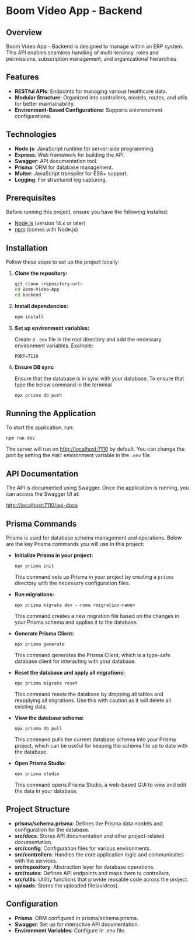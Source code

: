 # Boom Video App - Backend

## Overview

Boom Video App - Backend is designed to manage  within an ERP system. This API enables seamless handling of multi-tenancy, roles and permissions, subscription management, and organizational hierarchies.

## Features

- **RESTful APIs**: Endpoints for managing various healthcare data.
- **Modular Structure**: Organized into controllers, models, routes, and utils for better maintainability.
- **Environment-Based Configurations**: Supports enivronement configurations.

## Technologies

- **Node.js**: JavaScript runtime for server-side programming.
- **Express**: Web framework for building the API.
- **Swagger**: API documentation tool.
- **Prisma**: ORM for database management.
- **Multer**: JavaScript transpiler for ES6+ support.
- **Logging**: For structured log capturing.

## Prerequisites

Before running this project, ensure you have the following installed:

- [Node.js](https://nodejs.org/) (version 14.x or later)
- [npm](https://www.npmjs.com/) (comes with Node.js)

## Installation

Follow these steps to set up the project locally:

1. **Clone the repository:**

   ```bash
   git clone <repository-url>
   cd Boom-Video-App
   cd backend

2. **Install dependencies:**

   ```bash
   npm install

3. **Set up environment variables:**

   Create a `.env` file in the root directory and add the necessary environment variables. Example:

   `PORT=7110`

4. **Ensure DB sync**

   Ensure that the database is in sync with your database. To ensure that type the below command in the terminal
   
   ```bash
   npx prisma db push

## Running the Application

To start the application, run:

`npm run dev`

The server will run on [http://localhost:7110](http://localhost:7110) by default. You can change the port by setting the `PORT` environment variable in the `.env` file.

## API Documentation

The API is documented using Swagger. Once the application is running, you can access the Swagger UI at:

[http://localhost:7110/api-docs](http://localhost:7110/api-docs)

## Prisma Commands

Prisma is used for database schema management and operations. Below are the key Prisma commands you will use in this project:

- **Initialize Prisma in your project:**

  `npx prisma init`

  This command sets up Prisma in your project by creating a `prisma` directory with the necessary configuration files.

- **Run migrations:**

  `npx prisma migrate dev --name <migration-name>`

  This command creates a new migration file based on the changes in your Prisma schema and applies it to the database.

- **Generate Prisma Client:**

  `npx prisma generate`

  This command generates the Prisma Client, which is a type-safe database client for interacting with your database.

- **Reset the database and apply all migrations:**

  `npx prisma migrate reset`

  This command resets the database by dropping all tables and reapplying all migrations. Use this with caution as it will delete all existing data.

- **View the database schema:**

  `npx prisma db pull`

  This command pulls the current database schema into your Prisma project, which can be useful for keeping the schema file up to date with the database.

- **Open Prisma Studio:**

  `npx prisma studio`

  This command opens Prisma Studio, a web-based GUI to view and edit the data in your database.

## Project Structure

- **prisma/schema.prisma**: Defines the Prisma data models and configuration for the database.
- **src/docs**: Stores API documentation and other project-related documentation.
- **src/config**: Configuration files for various environments.
- **src/controllers**: Handles the core application logic and communicates with the services.
- **src/repository**: Abstraction layer for database operations.
- **src/routes**: Defines API endpoints and maps them to controllers.
- **src/utils**: Utility functions that provide reusable code across the project.
- **uploads**: Stores the uploaded files(videos).

## Configuration

- **Prisma**: ORM configured in prisma/schema.prisma.
- **Swagger**: Set up for interactive API documentation.
- **Environment Variables**: Configure in .env file.